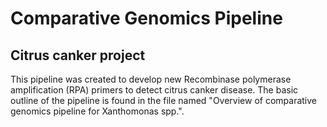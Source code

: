 # Comparative Genomics Pipeline 
## Citrus canker project

This pipeline was created to develop new Recombinase polymerase amplification (RPA) primers to detect citrus canker disease. The basic outline of the pipeline is found in the file named "Overview of comparative genomics pipeline for Xanthomonas spp.". 
  
